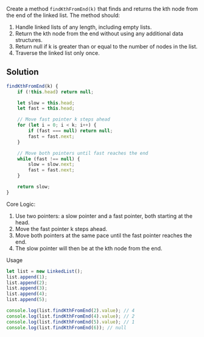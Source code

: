 Create a method `findKthFromEnd(k)` that finds and returns the kth node from the end of the linked list. The method should:
1. Handle linked lists of any length, including empty lists.
2. Return the kth node from the end without using any additional data structures.
3. Return null if k is greater than or equal to the number of nodes in the list.
4. Traverse the linked list only once.

## Solution

```javascript
findKthFromEnd(k) {
    if (!this.head) return null;

    let slow = this.head;
    let fast = this.head;

    // Move fast pointer k steps ahead
    for (let i = 0; i < k; i++) {
        if (fast === null) return null;
        fast = fast.next;
    }

    // Move both pointers until fast reaches the end
    while (fast !== null) {
        slow = slow.next;
        fast = fast.next;
    }

    return slow;
}
```

Core Logic:
1. Use two pointers: a slow pointer and a fast pointer, both starting at the head.
2. Move the fast pointer k steps ahead.
3. Move both pointers at the same pace until the fast pointer reaches the end.
4. The slow pointer will then be at the kth node from the end.

Usage

```javascript
let list = new LinkedList();
list.append(1);
list.append(2);
list.append(3);
list.append(4);
list.append(5);

console.log(list.findKthFromEnd(2).value); // 4
console.log(list.findKthFromEnd(4).value); // 2
console.log(list.findKthFromEnd(5).value); // 1
console.log(list.findKthFromEnd(6)); // null
```